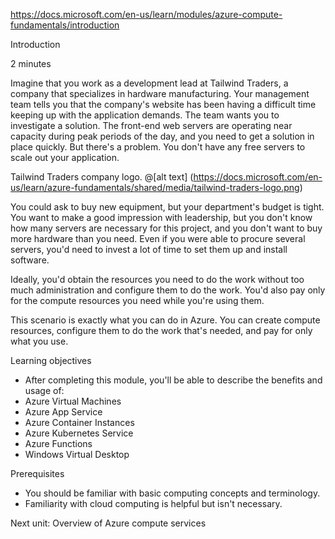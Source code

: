 https://docs.microsoft.com/en-us/learn/modules/azure-compute-fundamentals/introduction

Introduction

2 minutes

Imagine that you work as a development lead at Tailwind Traders, a company that specializes in hardware manufacturing. Your management team tells you that the company's website has been having a difficult time keeping up with the application demands. The team wants you to investigate a solution. The front-end web servers are operating near capacity during peak periods of the day, and you need to get a solution in place quickly. But there's a problem. You don't have any free servers to scale out your application.

Tailwind Traders company logo.
@[alt text]
(https://docs.microsoft.com/en-us/learn/azure-fundamentals/shared/media/tailwind-traders-logo.png)

You could ask to buy new equipment, but your department's budget is tight. You want to make a good impression with leadership, but you don't know how many servers are necessary for this project, and you don't want to buy more hardware than you need. Even if you were able to procure several servers, you'd need to invest a lot of time to set them up and install software.

Ideally, you'd obtain the resources you need to do the work without too much administration and configure them to do the work. You'd also pay only for the compute resources you need while you're using them.

This scenario is exactly what you can do in Azure. You can create compute resources, configure them to do the work that's needed, and pay for only what you use.


Learning objectives
* After completing this module, you'll be able to describe the benefits and usage of:
* Azure Virtual Machines
* Azure App Service
* Azure Container Instances
* Azure Kubernetes Service
* Azure Functions
* Windows Virtual Desktop


Prerequisites
* You should be familiar with basic computing concepts and terminology.
* Familiarity with cloud computing is helpful but isn't necessary.


Next unit: Overview of Azure compute services

